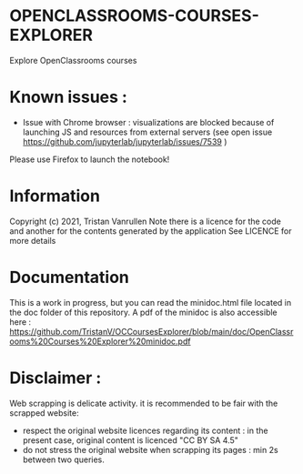 # OPENCLASSROOMS-COURSES-EXPLORER 
Explore OpenClassrooms courses

# Known issues :
- Issue with Chrome browser : visualizations are blocked because of launching JS and resources from external servers (see open issue https://github.com/jupyterlab/jupyterlab/issues/7539 )

Please use Firefox to launch the notebook!

# Information
Copyright (c) 2021, Tristan Vanrullen
Note there is a licence for the code and another for the contents generated by the application
See LICENCE for more details 

# Documentation
This is a work in progress, but you can read the minidoc.html file located in the doc folder of this repository. 
A pdf of the minidoc is also accessible here : https://github.com/TristanV/OCCoursesExplorer/blob/main/doc/OpenClassrooms%20Courses%20Explorer%20minidoc.pdf

# Disclaimer : 
Web scrapping is delicate activity. it is recommended to be fair with the scrapped website:
- respect the original website licences regarding its content : in the present case, original content is licenced "CC BY SA 4.5"
- do not stress the original website when scrapping its pages : min 2s between two queries.